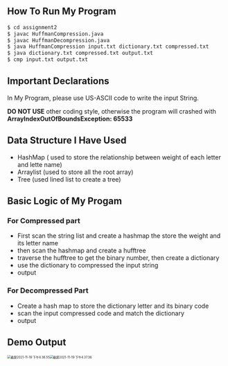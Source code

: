 ## How To Run My Program

```bash
$ cd assignment2
$ javac HuffmanCompression.java 
$ javac HuffmanDecompression.java 
$ java HuffmanCompression input.txt dictionary.txt compressed.txt
$ java dictionary.txt compressed.txt output.txt
$ cmp input.txt output.txt
```

## Important Declarations

In My Program, please use US-ASCII code to write the input String. 

**DO NOT USE** other coding style, otherwise the program will crashed with **ArrayIndexOutOfBoundsException: 65533** 

## Data Structure I Have Used

* HashMap ( used to store the relationship between weight of each letter and lette name)
* Arraylist (used to store all the root array)
* Tree (used lined list to create a tree)

## Basic Logic of My Progam

### For Compressed part

* First scan the string  list and create a hashmap the store the weight and its letter name
* then scan the hashmap and create a hufftree
* traverse the hufftree to get the binary number, then create a dictionary 
* use the dictionary to compressed the input string 
* output 

### For Decompressed Part

- Create a hash map to store the dictionary letter and its binary code 
- scan the input compressed code and match the dictionary 
- output 

## Demo Output 

<img src="/Users/huangpengxiang/Library/Application Support/typora-user-images/截屏2021-11-19 下午4.36.55.png" alt="截屏2021-11-19 下午4.36.55" style="zoom:50%;" /><img src="/Users/huangpengxiang/Library/Application Support/typora-user-images/截屏2021-11-19 下午4.37.36.png" alt="截屏2021-11-19 下午4.37.36" style="zoom:50%;" />